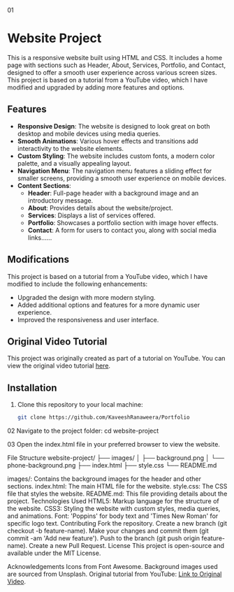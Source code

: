 01
# Website Project

This is a responsive website built using HTML and CSS. It includes a home page with sections such as Header, About, Services, Portfolio, and Contact, designed to offer a smooth user experience across various screen sizes. This project is based on a tutorial from a YouTube video, which I have modified and upgraded by adding more features and options.

## Features

- **Responsive Design**: The website is designed to look great on both desktop and mobile devices using media queries.
- **Smooth Animations**: Various hover effects and transitions add interactivity to the website elements.
- **Custom Styling**: The website includes custom fonts, a modern color palette, and a visually appealing layout.
- **Navigation Menu**: The navigation menu features a sliding effect for smaller screens, providing a smooth user experience on mobile devices.
- **Content Sections**:
  - **Header**: Full-page header with a background image and an introductory message.
  - **About**: Provides details about the website/project.
  - **Services**: Displays a list of services offered.
  - **Portfolio**: Showcases a portfolio section with image hover effects.
  - **Contact**: A form for users to contact you, along with social media links......

## Modifications

This project is based on a tutorial from a YouTube video, which I have modified to include the following enhancements:
- Upgraded the design with more modern styling.
- Added additional options and features for a more dynamic user experience.
- Improved the responsiveness and user interface.

## Original Video Tutorial

This project was originally created as part of a tutorial on YouTube. You can view the original video tutorial [here](https://youtu.be/0YFrGy_mzjY?si=f8nvs8wuKLySiTPN).

## Installation

1. Clone this repository to your local machine:
   ```bash
   git clone https://github.com/KaveeshRanaweera/Portfolio

02
Navigate to the project folder:
cd website-project

03
Open the index.html file in your preferred browser to view the website.


File Structure
website-project/
├── images/
│   ├── background.png
│   └── phone-background.png
├── index.html
├── style.css
└── README.md

images/: Contains the background images for the header and other sections.
index.html: The main HTML file for the website.
style.css: The CSS file that styles the website.
README.md: This file providing details about the project.
Technologies Used
HTML5: Markup language for the structure of the website.
CSS3: Styling the website with custom styles, media queries, and animations.
Font: 'Poppins' for body text and 'Times New Roman' for specific logo text.
Contributing
Fork the repository.
Create a new branch (git checkout -b feature-name).
Make your changes and commit them (git commit -am 'Add new feature').
Push to the branch (git push origin feature-name).
Create a new Pull Request.
License
This project is open-source and available under the MIT License.

Acknowledgements
Icons from Font Awesome.
Background images used are sourced from Unsplash.
Original tutorial from YouTube: [Link to Original Video](https://youtu.be/0YFrGy_mzjY?si=f8nvs8wuKLySiTPN).






